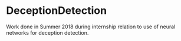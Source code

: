 # DeceptionDetection
Work done in Summer 2018 during internship relation to use of neural networks for deception detection.
